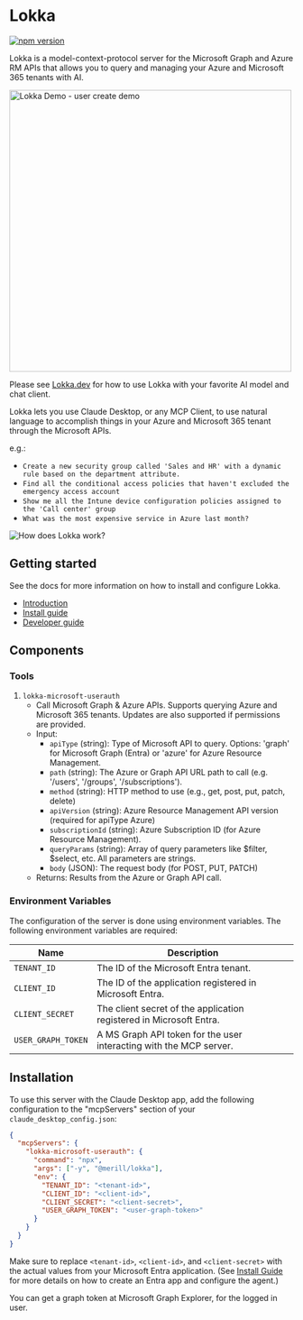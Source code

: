 # Lokka

[![npm version](https://badge.fury.io/js/@merill%2Flokka.svg)](https://badge.fury.io/js/@merill%2Flokka)

Lokka is a model-context-protocol server for the Microsoft Graph and Azure RM APIs that allows you to query and managing your Azure and Microsoft 365 tenants with AI.

<img src="https://github.com/merill/lokka/blob/main/assets/lokka-demo-1.gif?raw=true" alt="Lokka Demo - user create demo" width="500"/>

Please see [Lokka.dev](https://lokka.dev) for how to use Lokka with your favorite AI model and chat client.

Lokka lets you use Claude Desktop, or any MCP Client, to use natural language to accomplish things in your Azure and Microsoft 365 tenant through the Microsoft APIs.

e.g.:

- `Create a new security group called 'Sales and HR' with a dynamic rule based on the department attribute.` 
- `Find all the conditional access policies that haven't excluded the emergency access account`
- `Show me all the Intune device configuration policies assigned to the 'Call center' group`
- `What was the most expensive service in Azure last month?`

![How does Lokka work?](https://github.com/merill/lokka/blob/main/website/docs/assets/how-does-lokka-mcp-server-work.png?raw=true)

## Getting started

See the docs for more information on how to install and configure Lokka.

- [Introduction](https://lokka.dev/)
- [Install guide](https://lokka.dev/docs/install)
- [Developer guide](https://lokka.dev/docs/developer-guide)

## Components

### Tools

1. `lokka-microsoft-userauth`
   - Call Microsoft Graph & Azure APIs. Supports querying Azure and Microsoft 365 tenants. Updates are also supported if permissions are provided.
   - Input:
     - `apiType` (string): Type of Microsoft API to query. Options: 'graph' for Microsoft Graph (Entra) or 'azure' for Azure Resource Management.
     - `path` (string): The Azure or Graph API URL path to call (e.g. '/users', '/groups', '/subscriptions').
     - `method` (string): HTTP method to use (e.g., get, post, put, patch, delete)
     - `apiVersion` (string): Azure Resource Management API version (required for apiType Azure)
     - `subscriptionId` (string): Azure Subscription ID (for Azure Resource Management).
     - `queryParams` (string): Array of query parameters like $filter, $select, etc. All parameters are strings.
     - `body` (JSON): The request body (for POST, PUT, PATCH)
   - Returns: Results from the Azure or Graph API call.

### Environment Variables

The configuration of the server is done using environment variables. The following environment variables are required:

| Name | Description |
|------|-------------|
| `TENANT_ID` | The ID of the Microsoft Entra tenant. |
| `CLIENT_ID` | The ID of the application registered in Microsoft Entra. |
| `CLIENT_SECRET` | The client secret of the application registered in Microsoft Entra. |
| `USER_GRAPH_TOKEN` | A MS Graph API token for the user interacting with the MCP server. |

## Installation

To use this server with the Claude Desktop app, add the following configuration to the "mcpServers" section of your
`claude_desktop_config.json`:

```json
{
  "mcpServers": {
    "lokka-microsoft-userauth": {
      "command": "npx",
      "args": ["-y", "@merill/lokka"],
      "env": {
        "TENANT_ID": "<tenant-id>",
        "CLIENT_ID": "<client-id>",
        "CLIENT_SECRET": "<client-secret>",
        "USER_GRAPH_TOKEN": "<user-graph-token>"
      }
    }
  }
}
```

Make sure to replace `<tenant-id>`, `<client-id>`, and `<client-secret>` with the actual values from your Microsoft Entra application. (See [Install Guide](https://lokka.dev/docs/install) for more details on how to create an Entra app and configure the agent.)

You can get a graph token at Microsoft Graph Explorer, for the logged in user.
